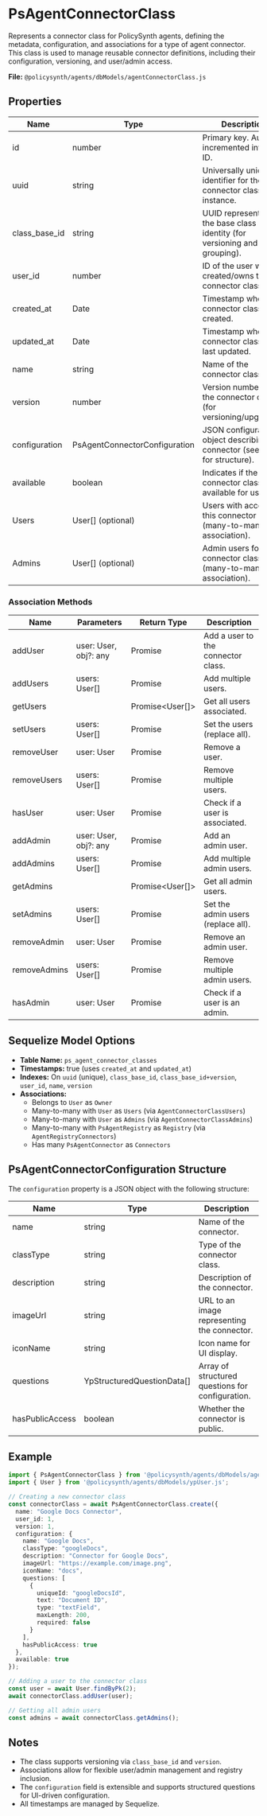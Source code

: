 # PsAgentConnectorClass

Represents a connector class for PolicySynth agents, defining the metadata, configuration, and associations for a type of agent connector. This class is used to manage reusable connector definitions, including their configuration, versioning, and user/admin access.

**File:** `@policysynth/agents/dbModels/agentConnectorClass.js`

## Properties

| Name             | Type                                | Description                                                                                 |
|------------------|-------------------------------------|---------------------------------------------------------------------------------------------|
| id               | number                              | Primary key. Auto-incremented integer ID.                                                   |
| uuid             | string                              | Universally unique identifier for the connector class instance.                             |
| class_base_id    | string                              | UUID representing the base class identity (for versioning and grouping).                    |
| user_id          | number                              | ID of the user who created/owns this connector class.                                       |
| created_at       | Date                                | Timestamp when the connector class was created.                                             |
| updated_at       | Date                                | Timestamp when the connector class was last updated.                                        |
| name             | string                              | Name of the connector class.                                                                |
| version          | number                              | Version number of the connector class (for versioning/upgrades).                            |
| configuration    | PsAgentConnectorConfiguration       | JSON configuration object describing the connector (see below for structure).               |
| available        | boolean                             | Indicates if the connector class is available for use.                                      |
| Users            | User[] (optional)                   | Users with access to this connector class (many-to-many association).                       |
| Admins           | User[] (optional)                   | Admin users for this connector class (many-to-many association).                            |

### Association Methods

| Name           | Parameters                | Return Type         | Description                                                      |
|----------------|--------------------------|---------------------|------------------------------------------------------------------|
| addUser        | user: User, obj?: any     | Promise<void>       | Add a user to the connector class.                               |
| addUsers       | users: User[]             | Promise<void>       | Add multiple users.                                              |
| getUsers       |                          | Promise<User[]>     | Get all users associated.                                        |
| setUsers       | users: User[]             | Promise<void>       | Set the users (replace all).                                     |
| removeUser     | user: User                | Promise<void>       | Remove a user.                                                   |
| removeUsers    | users: User[]             | Promise<void>       | Remove multiple users.                                           |
| hasUser        | user: User                | Promise<boolean>    | Check if a user is associated.                                   |
| addAdmin       | user: User, obj?: any     | Promise<void>       | Add an admin user.                                               |
| addAdmins      | users: User[]             | Promise<void>       | Add multiple admin users.                                        |
| getAdmins      |                          | Promise<User[]>     | Get all admin users.                                             |
| setAdmins      | users: User[]             | Promise<void>       | Set the admin users (replace all).                               |
| removeAdmin    | user: User                | Promise<void>       | Remove an admin user.                                            |
| removeAdmins   | users: User[]             | Promise<void>       | Remove multiple admin users.                                     |
| hasAdmin       | user: User                | Promise<boolean>    | Check if a user is an admin.                                     |

## Sequelize Model Options

- **Table Name:** `ps_agent_connector_classes`
- **Timestamps:** true (uses `created_at` and `updated_at`)
- **Indexes:** On `uuid` (unique), `class_base_id`, `class_base_id+version`, `user_id`, `name`, `version`
- **Associations:**
  - Belongs to `User` as `Owner`
  - Many-to-many with `User` as `Users` (via `AgentConnectorClassUsers`)
  - Many-to-many with `User` as `Admins` (via `AgentConnectorClassAdmins`)
  - Many-to-many with `PsAgentRegistry` as `Registry` (via `AgentRegistryConnectors`)
  - Has many `PsAgentConnector` as `Connectors`

## PsAgentConnectorConfiguration Structure

The `configuration` property is a JSON object with the following structure:

| Name         | Type                       | Description                                                      |
|--------------|----------------------------|------------------------------------------------------------------|
| name         | string                     | Name of the connector.                                           |
| classType    | string                     | Type of the connector class.                                     |
| description  | string                     | Description of the connector.                                    |
| imageUrl     | string                     | URL to an image representing the connector.                      |
| iconName     | string                     | Icon name for UI display.                                        |
| questions    | YpStructuredQuestionData[] | Array of structured questions for configuration.                 |
| hasPublicAccess | boolean                 | Whether the connector is public.                                 |

## Example

```typescript
import { PsAgentConnectorClass } from '@policysynth/agents/dbModels/agentConnectorClass.js';
import { User } from '@policysynth/agents/dbModels/ypUser.js';

// Creating a new connector class
const connectorClass = await PsAgentConnectorClass.create({
  name: "Google Docs Connector",
  user_id: 1,
  version: 1,
  configuration: {
    name: "Google Docs",
    classType: "googleDocs",
    description: "Connector for Google Docs",
    imageUrl: "https://example.com/image.png",
    iconName: "docs",
    questions: [
      {
        uniqueId: "googleDocsId",
        text: "Document ID",
        type: "textField",
        maxLength: 200,
        required: false
      }
    ],
    hasPublicAccess: true
  },
  available: true
});

// Adding a user to the connector class
const user = await User.findByPk(2);
await connectorClass.addUser(user);

// Getting all admin users
const admins = await connectorClass.getAdmins();
```

## Notes

- The class supports versioning via `class_base_id` and `version`.
- Associations allow for flexible user/admin management and registry inclusion.
- The `configuration` field is extensible and supports structured questions for UI-driven configuration.
- All timestamps are managed by Sequelize.
